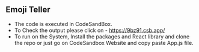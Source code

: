 ## Emoji Teller
- The code is executed in CodeSandBox.
- To Check the output please click on - https://9bz91.csb.app/
- To run on the System, Install the packages and React library
  and clone the repo or just go on CodeSandbox Website and copy paste
  App.js file.
 
